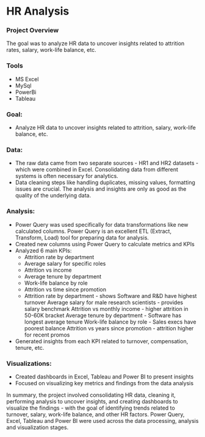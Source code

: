 # HR Analysis

### Project Overview

The goal was to analyze HR data to uncover insights related to attrition rates, salary, work-life balance, etc. 

### Tools

- MS Excel 
- MySql   
- PowerBi
- Tableau


### Goal:

- Analyze HR data to uncover insights related to attrition, salary, work-life balance, etc.

### Data:

- The raw data came from two separate sources - HR1 and HR2 datasets - which were combined in Excel. Consolidating data from different systems is often necessary for analytics.
- Data cleaning steps like handling duplicates, missing values, formatting issues are crucial. The analysis and insights are only as good as the quality of the underlying data.

### Analysis:

- Power Query was used specifically for data transformations like new calculated columns. Power Query is an excellent ETL (Extract, Transform, Load) tool for preparing data for analysis.
- Created new columns using Power Query to calculate metrics and KPIs
- Analyzed 6 main KPIs:
  - Attrition rate by department
  - Average salary for specific roles
  - Attrition vs income
  - Average tenure by department
  - Work-life balance by role
  - Attrition vs time since promotion
  - Attrition rate by department - shows Software and R&D have highest turnover
Average salary for male research scientists - provides salary benchmark
Attrition vs monthly income - higher attrition in 50-60K bracket
Average tenure by department - Software has longest average tenure
Work-life balance by role - Sales execs have poorest balance
Attrition vs years since promotion - attrition higher for recent promos
- Generated insights from each KPI related to turnover, compensation, tenure, etc.

### Visualizations:

- Created dashboards in Excel, Tableau and Power BI to present insights
- Focused on visualizing key metrics and findings from the data analysis
  
In summary, the project involved consolidating HR data, cleaning it, performing analysis to uncover insights, and creating dashboards to visualize the findings - with the goal of identifying trends related to turnover, salary, work-life balance, and other HR factors. Power Query, Excel, Tableau and Power BI were used across the data processing, analysis and visualization stages.
